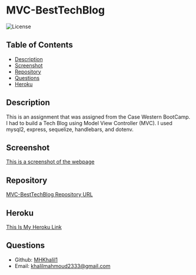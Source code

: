 # MVC-BestTechBlog

![License](https://img.shields.io/badge/License-ISC-blue.svg)

## Table of Contents
- [Description](#description)
- [Screenshot](#screenshot)
- [Repository](#repository)
- [Questions](#questions)
- [Heroku](#Heroku)
## Description
This is an assignment that was assigned from the Case Western BootCamp. I had to build a Tech Blog using Model View Controller (MVC). I used mysql2, express, sequelize, handlebars, and dotenv.
## Screenshot
[This is a screenshot of the webpage](./images/MVC-Screenshot.png)
## Repository
[MVC-BestTechBlog Repository URL](https://github.com/MHKhalil1/MVC-BestTechBlog.git)
## Heroku
[This Is My Heroku Link](https://aqueous-mountain-36488.herokuapp.com/login)
## Questions
- Github: [MHKhalil1](https://github.com/MHKhalil1)
- Email: [khalilmahmoud2333@gmail.com](mailto:user@example.com) 